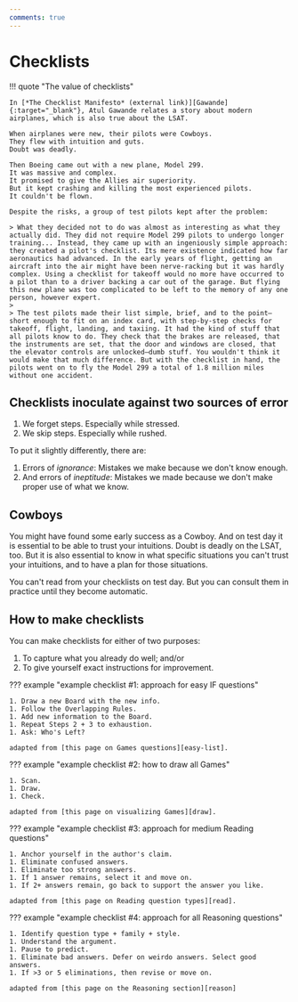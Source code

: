 ```yaml
---
comments: true
---
```


# Checklists

!!! quote "The value of checklists"

    In [*The Checklist Manifesto* (external link)][Gawande]{:target="_blank"}, Atul Gawande relates a story about modern airplanes, which is also true about the LSAT.

    When airplanes were new, their pilots were Cowboys.
    They flew with intuition and guts.
    Doubt was deadly.

    Then Boeing came out with a new plane, Model 299. 
    It was massive and complex. 
    It promised to give the Allies air superiority. 
    But it kept crashing and killing the most experienced pilots.
    It couldn't be flown.

    Despite the risks, a group of test pilots kept after the problem:

    > What they decided not to do was almost as interesting as what they actually did. They did not require Model 299 pilots to undergo longer training... Instead, they came up with an ingeniously simple approach: they created a pilot's checklist. Its mere existence indicated how far aeronautics had advanced. In the early years of flight, getting an aircraft into the air might have been nerve-racking but it was hardly complex. Using a checklist for takeoff would no more have occurred to a pilot than to a driver backing a car out of the garage. But flying this new plane was too complicated to be left to the memory of any one person, however expert.
    > 
    > The test pilots made their list simple, brief, and to the point—short enough to fit on an index card, with step-by-step checks for takeoff, flight, landing, and taxiing. It had the kind of stuff that all pilots know to do. They check that the brakes are released, that the instruments are set, that the door and windows are closed, that the elevator controls are unlocked—dumb stuff. You wouldn't think it would make that much difference. But with the checklist in hand, the pilots went on to fly the Model 299 a total of 1.8 million miles without one accident.

## Checklists inoculate against two sources of error

1. We forget steps. Especially while stressed.
1. We skip steps. Especially while rushed.

To put it slightly differently, there are:

1. Errors of *ignorance*: Mistakes we make because we don't know enough.
1. And errors of *ineptitude*: Mistakes we made because we don't make proper use of what we know.

## Cowboys

You might have found some early success as a Cowboy.
And on test day it is essential to be able to trust your intuitions.
Doubt is deadly on the LSAT, too.
But it is also essential to know in what specific situations you can't trust your intuitions, and to have a plan for those situations.

You can't read from your checklists on test day.
But you can consult them in practice until they become automatic.

## How to make checklists

You can make checklists for either of two purposes:

1. To capture what you already do well; and/or
1. To give yourself exact instructions for improvement.

??? example "example checklist #1: approach for easy IF questions"

    1. Draw a new Board with the new info.
    1. Follow the Overlapping Rules.
    1. Add new information to the Board.
    1. Repeat Steps 2 + 3 to exhaustion.
    1. Ask: Who's Left?

    adapted from [this page on Games questions][easy-list].

??? example "example checklist #2: how to draw all Games"

    1. Scan.
    1. Draw.
    1. Check.

    adapted from [this page on visualizing Games][draw].

??? example "example checklist #3: approach for medium Reading questions"

    1. Anchor yourself in the author's claim.
    1. Eliminate confused answers.
    1. Eliminate too strong answers.
    1. If 1 answer remains, select it and move on.
    1. If 2+ answers remain, go back to support the answer you like.
    
    adapted from [this page on Reading question types][read].

??? example "example checklist #4: approach for all Reasoning questions"

    1. Identify question type + family + style.
    1. Understand the argument.
    1. Pause to predict.
    1. Eliminate bad answers. Defer on weirdo answers. Select good answers.
    1. If >3 or 5 eliminations, then revise or move on.

    adapted from [this page on the Reasoning section][reason]

[Gawande]: http://atulgawande.com/book/the-checklist-manifesto/
[easy-list]: ../game/points/questions.md
[draw]: ../game/draw/draw.md
[read]: ../read/size.md
[reason]: ../reason/reason.md
